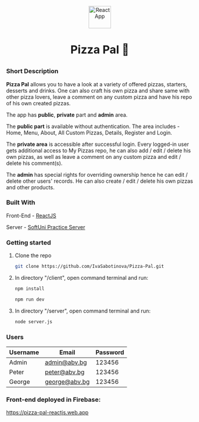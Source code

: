 <p align="center">
<img  src="https://github.com/IvaSabotinova/Pizza-Pal/assets/96121572/3c0d8595-deca-4d79-8027-1c55844d6665" alt="ReactApp" width="60px">
</p>

# <p align="center" style="font-size:30px;"><b>Pizza Pal :pizza:</b></p>


### Short Description

**Pizza Pal** allows you to have a look at a variety of offered pizzas, starters, desserts and drinks. One can also craft his own pizza and share same with other pizza lovers, leave a comment on any custom pizza and have his repo of his own created pizzas.

The app has **public**, **private** part and **admin** area.

The **public part** is available without authentication. The area includes - Home, Menu, About, All Custom Pizzas, Details, Register and Login.

The **private area** is accessible after successful login. Every logged-in user gets additional access to My Pizzas repo, he can also add / edit / delete his own pizzas, as well as leave a comment on any custom pizza and edit / delete his comment(s).

The **admin** has special rights for overriding ownership hence he can edit / delete other users' records. He can also create / edit / delete his own pizzas and other products.

### Built With

Front-End - [ReactJS](https://react.dev/)

Server - [SoftUni Practice Server](https://github.com/softuni-practice-server/softuni-practice-server)

### Getting started
1. Clone the repo
   ```sh
   git clone https://github.com/IvaSabotinova/Pizza-Pal.git
   ```
2. In directory "/client", open command terminal and run:
   ```sh
   npm install
   ```
 
   ```sh
   npm run dev
   ```
4. In directory "/server", open command terminal and run:
   ```sh
   node server.js
   ```
### Users

| Username  | Email |Password  | 
| ------------- | ------------- | ------------- | 
| Admin   | admin@abv.bg  |123456 | 
| Peter  | peter@abv.bg  |123456 | 
| George  | george@abv.bg  |123456 | 


### Front-end deployed in Firebase:

https://pizza-pal-reactjs.web.app
